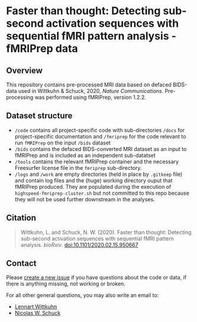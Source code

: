 # Faster than thought: Detecting sub-second activation sequences with sequential fMRI pattern analysis - fMRIPrep data

## Overview

This repository contains pre-processed MRI data based on defaced BIDS-data used in Wittkuhn & Schuck, 2020, *Nature Communications*.
Pre-processing was performed using fMRIPrep, version 1.2.2.

## Dataset structure

- `/code` contains all project-specific code with sub-directories `/docs` for project-specific documentation and `/fmriprep` for the code relevant to run `fMRIPrep` on the input `/bids` dataset
- `/bids` contains the defaced BIDS-converted MRI dataset as an input to fMRIPrep and is included as an independent sub-datatset
- `/tools` contains the relevant fMRIPrep container and the necessary Freesurfer license file in the `fmriprep` sub-directory.
- `/logs` and `/work` are empty directories (held in place by `.gitkeep` file) and contain log files and the (huge) working directory ouput that fMRIPrep produced. They are populated during the execution of `highspeed-fmriprep-cluster.sh` but not committed to this repo because they will not be used further downstream in the analyses.

## Citation

> Wittkuhn, L. and Schuck, N. W. (2020). Faster than thought: Detecting sub-second activation sequences with sequential fMRI pattern analysis. *bioRxiv*. [doi:10.1101/2020.02.15.950667](http://dx.doi.org/10.1101/2020.02.15.950667)

## Contact

Please [create a new issue](https://github.com/lnnrtwttkhn/highspeed-fmriprep/issues/new) if you have questions about the code or data, if there is anything missing, not working or broken.

For all other general questions, you may also write an email to:

- [Lennart Wittkuhn](mailto:wittkuhn@mpib-berlin.mpg.de)
- [Nicolas W. Schuck](mailto:schuck@mpib-berlin.mpg.de)